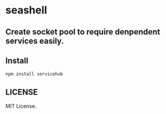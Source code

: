 # seashell

Create socket pool to require denpendent services easily.
---

## Install
```
npm install servicehub
```

## LICENSE

MIT License.
